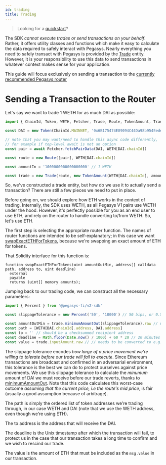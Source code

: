 ```yaml
---
id: trading
title: Trading
---
```


> Looking for a [quickstart](quick-start)?

The SDK _cannot execute trades or send transactions on your behalf_. Rather, it offers utility classes and functions which make it easy to calculate the data required to safely interact with Pegasys. Nearly everything you need to safely transact with Pegasys is provided by the [Trade](../reference/trade) entity. However, it is your responsibility to use this data to send transactions in whatever context makes sense for your application.

This guide will focus exclusively on sending a transaction to the [currently recommended Pegasys router](../../../contracts/v1/reference/smart-contracts/router-02)

# Sending a Transaction to the Router

Let's say we want to trade 1 WETH for as much DAI as possible:

```typescript
import { ChainId, Token, WETH, Fetcher, Trade, Route, TokenAmount, TradeType } from '@pegasys-fi/v2-sdk'

const DAI = new Token(ChainId.MAINNET, '0x6B175474E89094C44Da98b954EedeAC495271d0F', 18)

// note that you may want/need to handle this async code differently,
// for example if top-level await is not an option
const pair = await Fetcher.fetchPairData(DAI, WETH[DAI.chainId])

const route = new Route([pair], WETH[DAI.chainId])

const amountIn = '1000000000000000000' // 1 WETH

const trade = new Trade(route, new TokenAmount(WETH[DAI.chainId], amountIn), TradeType.EXACT_INPUT)
```

So, we've constructed a trade entity, but how do we use it to actually send a transaction? There are still a few pieces we need to put in place.

Before going on, we should explore how ETH works in the context of trading. Internally, the SDK uses WETH, as all Pegasys V1 pairs use WETH under the hood. However, it's perfectly possible for you as an end user to use ETH, and rely on the router to handle converting to/from WETH. So, let's use ETH.

The first step is selecting the appropriate router function. The names of router functions are intended to be self-explanatory; in this case we want [swapExactETHForTokens](../../../contracts/v1/reference/smart-contracts/router-02#swapexactethfortokens), because we're swapping an exact amount of ETH for tokens.

That Solidity interface for this function is:

```solidity
function swapExactETHForTokens(uint amountOutMin, address[] calldata path, address to, uint deadline)
  external
  payable
  returns (uint[] memory amounts);
```

Jumping back to our trading code, we can construct all the necessary parameters:

```typescript
import { Percent } from '@pegasys-fi/v2-sdk'

const slippageTolerance = new Percent('50', '10000') // 50 bips, or 0.50%

const amountOutMin = trade.minimumAmountOut(slippageTolerance).raw // needs to be converted to e.g. hex
const path = [WETH[DAI.chainId].address, DAI.address]
const to = '' // should be a checksummed recipient address
const deadline = Math.floor(Date.now() / 1000) + 60 * 20 // 20 minutes from the current Unix time
const value = trade.inputAmount.raw // // needs to be converted to e.g. hex
```

The slippage tolerance encodes _how large of a price movement we're willing to tolerate before our trade will fail to execute_. Since Ethereum transactions are broadcast and confirmed in an adversarial environment, this tolerance is the best we can do to protect ourselves against price movements. We use this slippage tolerance to calculate the _minumum_ amount of DAI we must receive before our trade reverts, thanks to [minimumAmountOut](../reference/trade#minimumamountout-since-204). Note that this code calculates this worst-case outcome _assuming that the current price, i.e the route's mid price,_ is fair (usually a good assumption because of arbitrage).

The path is simply the ordered list of token addresses we're trading through, in our case WETH and DAI (note that we use the WETH address, even though we're using ETH).

The to address is the address that will receive the DAI.

The deadline is the Unix timestamp after which the transaction will fail, to protect us in the case that our transaction takes a long time to confirm and we wish to rescind our trade.

The value is the amount of ETH that must be included as the `msg.value` in our transaction.
